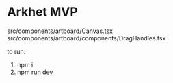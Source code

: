 # Arkhet MVP
src/components/artboard/Canvas.tsx
src/components/artboard/components/DragHandles.tsx

to run:
1. npm i
2. npm run dev
